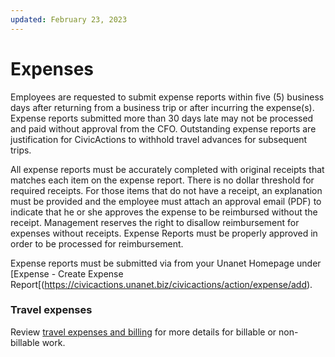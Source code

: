 ```yaml
---
updated: February 23, 2023
---
```


# Expenses

Employees are requested to submit expense reports within five (5) business days after returning from a business trip or after incurring the expense(s). Expense reports submitted more than 30 days late may not be processed and paid without approval from the CFO. Outstanding expense reports are justification for CivicActions to withhold travel advances for subsequent trips.

All expense reports must be accurately completed with original receipts that matches each item on the expense report. There is no dollar threshold for required receipts. For those items that do not have a receipt, an explanation must be provided and the employee must attach an approval email (PDF) to indicate that he or she approves the expense to be reimbursed without the receipt. Management reserves the right to disallow reimbursement for expenses without receipts. Expense Reports must be properly approved in order to be processed for reimbursement.

Expense reports must be submitted via from your Unanet Homepage under [Expense - Create Expense Report[(https://civicactions.unanet.biz/civicactions/action/expense/add).

### Travel expenses

Review [travel expenses and billing](travel-time-tracking-and-expenses.md) for more details for billable or non-billable work.
